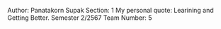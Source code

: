 Author: Panatakorn Supak
Section: 1
My personal quote: Learining and Getting Better.
Semester 2/2567
Team Number: 5
